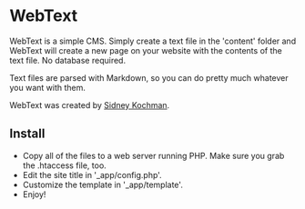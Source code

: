 # WebText

WebText is a simple CMS. Simply create a text file in the 'content' folder and WebText will create a new page on your website with the contents of the text file. No database required.

Text files are parsed with Markdown, so you can do pretty much whatever you want with them.

WebText was created by [Sidney Kochman](http://kochman.org/).

## Install

* Copy all of the files to a web server running PHP. Make sure you grab the .htaccess file, too.
* Edit the site title in '_app/config.php'.
* Customize the template in '_app/template'.
* Enjoy!